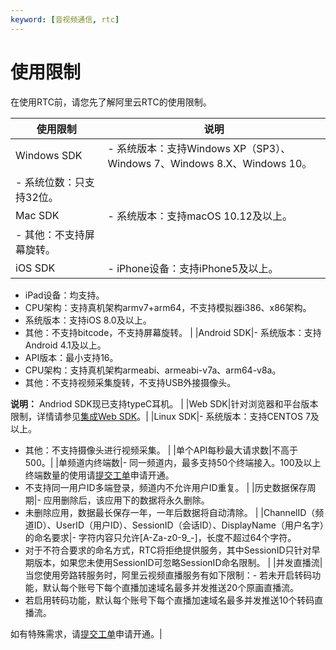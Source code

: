 ```yaml
---
keyword: [音视频通信, rtc]
---
```


# 使用限制

在使用RTC前，请您先了解阿里云RTC的使用限制。

|使用限制|说明|
|----|--|
|Windows SDK|-   系统版本：支持Windows XP（SP3）、Windows 7、Windows 8.X、Windows 10。
-   系统位数：只支持32位。 |
|Mac SDK|-   系统版本：支持macOS 10.12及以上。
-   其他：不支持屏幕旋转。 |
|iOS SDK|-   iPhone设备：支持iPhone5及以上。
-   iPad设备：均支持。
-   CPU架构：支持真机架构armv7+arm64，不支持模拟器i386、x86架构。
-   系统版本：支持iOS 8.0及以上。
-   其他：不支持bitcode，不支持屏幕旋转。 |
|Android SDK|-   系统版本：支持Android 4.1及以上。
-   API版本：最小支持16。
-   CPU架构：支持真机架构armeabi、armeabi-v7a、arm64-v8a。
-   其他：不支持视频采集旋转，不支持USB外接摄像头。

**说明：** Andriod SDK现已支持typeC耳机。 |
|Web SDK|针对浏览器和平台版本限制，详情请参见[集成Web SDK](/cn.zh-CN/快速入门/集成客户端SDK/Web.md)。|
|Linux SDK|-   系统版本：支持CENTOS 7及以上。
-   其他：不支持摄像头进行视频采集。 |
|单个API每秒最大请求数|不高于500。|
|单频道内终端数|-   同一频道内，最多支持50个终端接入。100及以上终端数量的使用请[提交工单](https://selfservice.console.aliyun.com/ticket/createIndex)申请开通。
-   不支持同一用户ID多端登录，频道内不允许用户ID重复。 |
|历史数据保存周期|-   应用删除后，该应用下的数据将永久删除。
-   未删除应用，数据最长保存一年，一年后数据将自动清除。 |
|ChannelID（频道ID）、UserID（用户ID）、SessionID（会话ID）、DisplayName（用户名字）的命名要求|-   字符内容只允许\[A-Za-z0-9\_-\]，长度不超过64个字符。
-   对于不符合要求的命名方式，RTC将拒绝提供服务，其中SessionID只针对早期版本，如果您未使用SessionID可忽略SessionID命名限制。 |
|并发直播流|当您使用旁路转服务时，阿里云视频直播服务有如下限制：-   若未开启转码功能，默认每个账号下每个直播加速域名最多并发推送20个原画直播流。
-   若启用转码功能，默认每个账号下每个直播加速域名最多并发推送10个转码直播流。

如有特殊需求，请[提交工单](https://selfservice.console.aliyun.com/ticket/createIndex)申请开通。|

